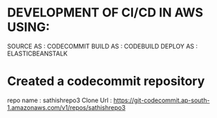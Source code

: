 # DEVELOPMENT OF CI/CD IN AWS USING:
 SOURCE AS : CODECOMMIT
 BUILD AS  : CODEBUILD
 DEPLOY AS : ELASTICBEANSTALK


# Created a codecommit repository 
repo name : sathishrepo3
Clone Url : https://git-codecommit.ap-south-1.amazonaws.com/v1/repos/sathishrepo3
